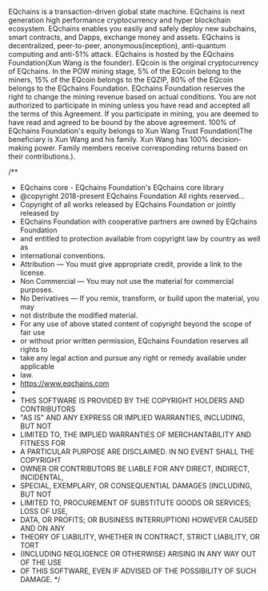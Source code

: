 EQchains is a transaction-driven global state machine. EQchains is next generation high performance cryptocurrency and hyper blockchain ecosystem. EQchains enables you easily and safely deploy new subchains, smart contracts, and Dapps, exchange money and assets. EQchains is decentralized, peer-to-peer, anonymous(inception), anti-quantum computing and anti-51% attack. EQchains is hosted by the EQchains Foundation(Xun Wang is the founder). EQcoin is the original cryptocurrency of EQchains. In the POW mining stage, 5% of the EQcoin belong to the miners, 15% of the EQcoin belongs to the EQZIP, 80% of the EQcoin belongs to the EQchains Foundation. EQchains Foundation reserves the right to change the mining revenue based on actual conditions. You are not authorized to participate in mining unless you have read and accepted all the terms of this Agreement. If you participate in mining, you are deemed to have read and agreed to be bound by the above agreement. 100% of EQchains Foundation's equity belongs to Xun Wang Trust Foundation(The beneficiary is Xun Wang and his family. Xun Wang has 100% decision-making power. Family members receive corresponding returns based on their contributions.). 

/**
 * EQchains core - EQchains Foundation's EQchains core library
 * @copyright 2018-present EQchains Foundation All rights reserved...
 * Copyright of all works released by EQchains Foundation or jointly released by
 * EQchains Foundation with cooperative partners are owned by EQchains Foundation
 * and entitled to protection available from copyright law by country as well as
 * international conventions.
 * Attribution — You must give appropriate credit, provide a link to the license.
 * Non Commercial — You may not use the material for commercial purposes.
 * No Derivatives — If you remix, transform, or build upon the material, you may
 * not distribute the modified material.
 * For any use of above stated content of copyright beyond the scope of fair use
 * or without prior written permission, EQchains Foundation reserves all rights to
 * take any legal action and pursue any right or remedy available under applicable
 * law.
 * https://www.eqchains.com
 * 
 * THIS SOFTWARE IS PROVIDED BY THE COPYRIGHT HOLDERS AND CONTRIBUTORS
 * "AS IS" AND ANY EXPRESS OR IMPLIED WARRANTIES, INCLUDING, BUT NOT
 * LIMITED TO, THE IMPLIED WARRANTIES OF MERCHANTABILITY AND FITNESS FOR
 * A PARTICULAR PURPOSE ARE DISCLAIMED. IN NO EVENT SHALL THE COPYRIGHT
 * OWNER OR CONTRIBUTORS BE LIABLE FOR ANY DIRECT, INDIRECT, INCIDENTAL,
 * SPECIAL, EXEMPLARY, OR CONSEQUENTIAL DAMAGES (INCLUDING, BUT NOT
 * LIMITED TO, PROCUREMENT OF SUBSTITUTE GOODS OR SERVICES; LOSS OF USE,
 * DATA, OR PROFITS; OR BUSINESS INTERRUPTION) HOWEVER CAUSED AND ON ANY
 * THEORY OF LIABILITY, WHETHER IN CONTRACT, STRICT LIABILITY, OR TORT
 * (INCLUDING NEGLIGENCE OR OTHERWISE) ARISING IN ANY WAY OUT OF THE USE
 * OF THIS SOFTWARE, EVEN IF ADVISED OF THE POSSIBILITY OF SUCH DAMAGE.
 */

